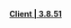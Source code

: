 **[Client | 3.8.51](https://osbetadownload.yuanshen.com/client_app/download/beta_pc/20230707144916_8zZxm2B154WqPpe5/GenshinImpact_3.8.51_beta.zip)**
